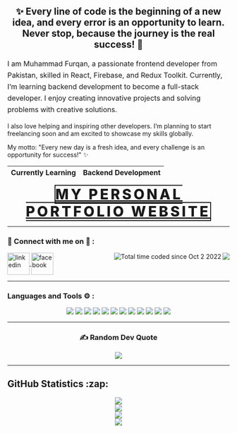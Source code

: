 <h2 align="center">✨ Every line of code is the beginning of a new idea, and every error is an opportunity to learn. <br> Never stop, because the journey is the real success! 🚀</h2>

<p style="margin-top: 6px; line-height:26px; font-size:16px;">
I am Muhammad Furqan, a passionate frontend developer from Pakistan, skilled in React, Firebase, and Redux Toolkit. Currently, I’m learning backend development to become a full-stack developer. I enjoy creating innovative projects and solving problems with creative solutions.

I also love helping and inspiring other developers. I’m planning to start freelancing soon and am excited to showcase my skills globally.

My motto: "Every new day is a fresh idea, and every challenge is an opportunity for success!" ✨</p>

| Currently Learning | Backend Development |
| ------------------ | -------------------- |

<p align="center">
    <a href="https://furqan-my-portfolio.netlify.app" align="center" target="_blank"
        style="font-size:2rem; letter-spacing:0.3rem; font-weight:800; text-align:center; border:2px solid">MY PERSONAL
        PORTFOLIO WEBSITE</a>
</p>

<hr>
<h3 align="left">📧 Connect with me on 🔗 :</h3>

<p align="left">
    <a href="https://www.linkedin.com/in/hafiz-muhammad-furqan" target="blank"><img align="center"
            src="https://skillicons.dev/icons?i=linkedin" height="50" width="50" alt="linkedin" />
    </a>
    <a href="[https://web.facebook.com/MuhammadFurqn06](https://www.facebook.com/MuhammadFurqan06/)" target="blank"><img align="center"
            src="https://upload.wikimedia.org/wikipedia/commons/5/51/Facebook_f_logo_%282019%29.svg" height="50" width="50" alt="facebook" />
    </a>
    <img src="https://komarev.com/ghpvc/?username=Hafiz-Muhammad-Furqan&label=Profile%20views&color=11eb11&style=for-the-badge"
    <a align="right" href="https://wakatime.com/Hafiz-Muhammad-Furqan"><img align="right" src="https://wakatime.com/badge/user/2b9bc0da-3bf8-4082-b333-bc011089fbbb.svg?style=for-the-badge" alt="Total time coded since Oct 2 2022" /></a>
</p>
<hr>

<h3 align="left">Languages and Tools ⚙️ : </h3>

<p align='center'>
<img src="https://skillicons.dev/icons?i=html" />
<img src="https://skillicons.dev/icons?i=css" />
<img src="https://skillicons.dev/icons?i=bootstrap" />
<img src="https://skillicons.dev/icons?i=tailwind" />
<img src="https://skillicons.dev/icons?i=js" />
<img src="https://skillicons.dev/icons?i=react" />
<img src="https://skillicons.dev/icons?i=redux" />
<img src="https://skillicons.dev/icons?i=materialui" />
<img src="https://skillicons.dev/icons?i=firebase" />
<img src="https://skillicons.dev/icons?i=vscode" />
<img src="https://skillicons.dev/icons?i=git" />
<img src="https://skillicons.dev/icons?i=github" />
</p>

<hr>

<div align='center'>
    <h3> ✍️ Random Dev Quote </h3>
    <img src='https://quotes-github-readme.vercel.app/api?type=horizontal&theme=algolia' />
</div>

<hr>

<h2>GitHub Statistics :zap:</h2>
<p align="center" style="display: flex; flex-direction: column; align-items: center; justify-content: center; width: 100%;">
    <img src="https://github-readme-stats.vercel.app/api/top-langs?username=Hafiz-Muhammad-Furqan&show_icons=true&locale=en&layout=compact&count_private=true&theme=outrun" />
    <img src="https://github-readme-stats.vercel.app/api?username=Hafiz-Muhammad-Furqan&show_icons=true&locale=en&count_private=true&theme=outrun" />
    <img src="https://github-readme-streak-stats.herokuapp.com/?user=Hafiz-Muhammad-Furqan&theme=outrun" />
    <img src="https://github-profile-trophy.vercel.app/?username=Hafiz-Muhammad-Furqan&theme=algolia&no-frame=true&column=-1" />
</p>
